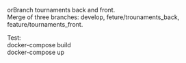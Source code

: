 orBranch tournaments back and front.    
Merge of three branches: develop, feture/trounaments_back, feature/tournaments_front.

Test:  
docker-compose build  
docker-compose up
